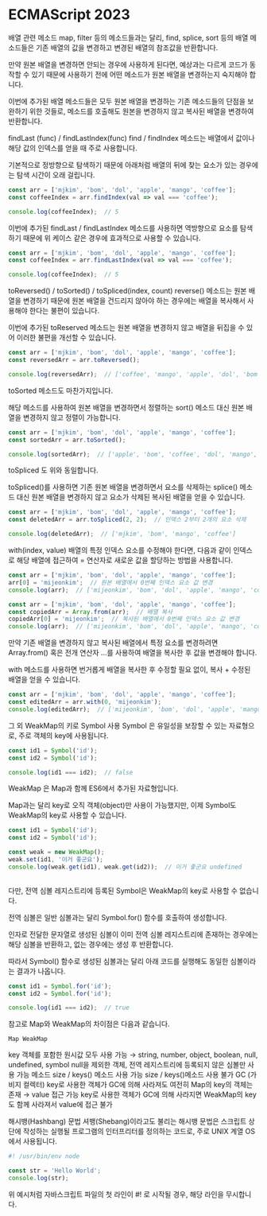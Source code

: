 # ECMAScript 2023

배열 관련 메소드
map, filter 등의 메소드들과는 달리, find, splice, sort 등의 배열 메소드들은 기존 배열의 값을 변경하고 변경된 배열의 참조값을 반환합니다.

만약 원본 배열을 변경하면 안되는 경우에 사용하게 된다면, 예상과는 다르게 코드가 동작할 수 있기 때문에 사용하기 전에 어떤 메소드가 원본 배열을 변경하는지 숙지해야 합니다.

이번에 추가된 배열 메소드들은 모두 원본 배열을 변경하는 기존 메소드들의 단점을 보완하기 위한 것들로, 메소드를 호출해도 원본을 변경하지 않고 복사된 배열을 변경하여 반환합니다.

findLast
(func)
/ findLastIndex(func)
find / findIndex 메소드는 배열에서 값이나 해당 값의 인덱스를 얻을 때 주로 사용합니다.

 

기본적으로 정방향으로 탐색하기 때문에 아래처럼 배열의 뒤에 찾는 요소가 있는 경우에는 탐색 시간이 오래 걸립니다.

```js
const arr = ['mjkim', 'bom', 'dol', 'apple', 'mango', 'coffee'];
const coffeeIndex = arr.findIndex(val => val === 'coffee');

console.log(coffeeIndex);  // 5
```
 

이번에 추가된 findLast / findLastIndex 메소드를 사용하면 역방향으로 요소를 탐색하기 때문에 위 케이스 같은 경우에 효과적으로 사용할 수 있습니다.

```js
const arr = ['mjkim', 'bom', 'dol', 'apple', 'mango', 'coffee'];
const coffeeIndex = arr.findLastIndex(val => val === 'coffee');

console.log(coffeeIndex);  // 5
 ```

toReversed() / toSorted() / toSpliced(index, count)
reverse() 메소드는 원본 배열을 변경하기 때문에 원본 배열을 건드리지 않아야 하는 경우에는 배열을 복사해서 사용해야 한다는 불편이 있습니다.

 

이번에 추가된 
toReserved
 메소드는 원본 배열을 변경하지 않고 배열을 뒤집을 수 있어 이러한 불편을 개선할 수 있습니다.

```js
const arr = ['mjkim', 'bom', 'dol', 'apple', 'mango', 'coffee'];
const reversedArr = arr.toReversed();

console.log(reversedArr);  // ['coffee', 'mango', 'apple', 'dol', 'bom', 'mjkim']
 ```

 

toSorted
 메소드도 마찬가지입니다.

 

해당 메소드를 사용하여 원본 배열을 변경하면서 정렬하는 sort() 메소드 대신 원본 배열을 변경하지 않고 정렬이 가능합니다.

```js
const arr = ['mjkim', 'bom', 'dol', 'apple', 'mango', 'coffee'];
const sortedArr = arr.toSorted();

console.log(sortedArr);  // ['apple', 'bom', 'coffee', 'dol', 'mango', 'mjkim']
 ```

 

toSpliced
도 위와 동일합니다.

 

toSpliced()를 사용하면 기존 원본 배열을 변경하면서 요소를 삭제하는 splice() 메소드 대신 원본 배열을 변경하지 않고 요소가 삭제된 복사된 배열을 얻을 수 있습니다.

```js
const arr = ['mjkim', 'bom', 'dol', 'apple', 'mango', 'coffee'];
const deletedArr = arr.toSpliced(2, 2);  // 인덱스 2부터 2개의 요소 삭제

console.log(deletedArr);  // ['mjkim', 'bom', 'mango', 'coffee']
 ```

 

with(index, value)
배열의 특정 인덱스 요소를 수정해야 한다면, 다음과 같이 인덱스로 해당 배열에 접근하여 = 연산자로 새로운 값을 할당하는 방법을 사용합니다.

```js
const arr = ['mjkim', 'bom', 'dol', 'apple', 'mango', 'coffee'];
arr[0] = 'mijeonkim';  // 원본 배열에서 0번째 인덱스 요소 값 변경
console.log(arr);  // ['mijeonkim', 'bom', 'dol', 'apple', 'mango', 'coffee']

const arr = ['mjkim', 'bom', 'dol', 'apple', 'mango', 'coffee'];
const copiedArr = Array.from(arr);  // 배열 복사
copiedArr[0] = 'mijeonkim';  // 복사된 배열에서 0번째 인덱스 요소 값 변경
console.log(arr);  // ['mijeonkim', 'bom', 'dol', 'apple', 'mango', 'coffee']
 ```

만약 기존 배열을 변경하지 않고 복사된 배열에서 특정 요소를 변경하려면 Array.from() 혹은 전개 연산자 ...를 사용하여 배열을 복사한 후 값을 변경해야 합니다.

 

with
 메소드를 사용하면 번거롭게 배열을 복사한 후 수정할 필요 없이, 복사 + 수정된 배열을 얻을 수 있습니다.

```js
const arr = ['mjkim', 'bom', 'dol', 'apple', 'mango', 'coffee'];
const editedArr = arr.with(0, 'mijeonkim');
console.log(editedArr);  // ['mijeonkim', 'bom', 'dol', 'apple', 'mango', 'coffee']
 ```

 

 

그 외
WeakMap의 키로 Symbol 사용
Symbol
은 유일성을 보장할 수 있는 자료형으로, 주로 객체의 key에 사용됩니다.

```js
const id1 = Symbol('id');
const id2 = Symbol('id');

console.log(id1 === id2);  // false
 ```

WeakMap
은 Map과 함께 ES6에서 추가된 자료형입니다.

 

Map과는 달리 key로 오직 객체(object)만 사용이 가능했지만, 이제 Symbol도 WeakMap의 key로 사용할 수 있습니다.

```js
const id1 = Symbol('id');
const id2 = Symbol('id');

const weak = new WeakMap();
weak.set(id1, '이거 좋군요');
console.log(weak.get(id1), weak.get(id2));  // 이거 좋군요 undefined
 
```
다만, 전역 심볼 레지스트리에 등록된 Symbol은 WeakMap의 key로 사용할 수 없습니다.

 

전역 심볼은 일반 심볼과는 달리 
Symbol.for()
 함수를 호출하여 생성합니다.

 

인자로 전달한 문자열로 생성된 심볼이 이미 전역 심볼 레지스트리에 존재하는 경우에는 해당 심볼을 반환하고, 없는 경우에는 생성 후 반환합니다.

 

따라서 Symbol() 함수로 생성된 심볼과는 달리 아래 코드를 실행해도 동일한 심볼이라는 결과가 나옵니다.

```js
const id1 = Symbol.for('id');
const id2 = Symbol.for('id');

console.log(id1 === id2);  // true
 ```

 

참고로 Map와 WeakMap의 차이점은 다음과 같습니다.

 	Map	WeakMap
key	객체를 포함한 원시값 모두 사용 가능
→ string, number, object, boolean, null, undefined, symbol	null을 제외한 객체, 전역 레지스트리에 등록되지 않은 심볼만 사용 가능
메소드	size / keys() 메소드 사용 가능	size / keys()메소드 사용 불가
GC
(가비지 컬렉터)	key로 사용한 객체가 GC에 의해 사라져도 여전히 Map의 key의 객체는 존재 → value 접근 가능	key로 사용한 객체가 GC에 의해 사라지면 WeakMap의 key도 함께 사라져서 value에 접근 불가
 

 

해시뱅(Hashbang) 문법
셔뱅(Shebang)이라고도 불리는 해시뱅 문법은 스크립트 상단에 작성하는 실행될 프로그램의 인터프리터를 정의하는 코드로, 주로 UNIX 계열 OS에서 사용됩니다.

```js
#! /usr/bin/env node

const str = 'Hello World';
console.log(str);
 ```

위 예시처럼 자바스크립트 파일의 첫 라인이 
#!
로 시작될 경우, 해당 라인을 무시합니다.